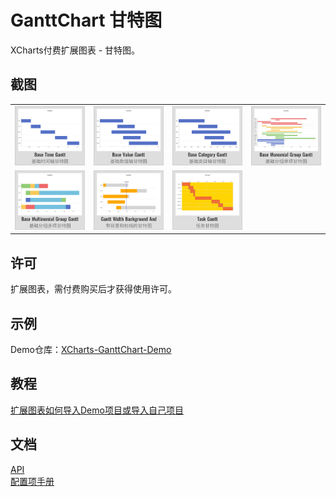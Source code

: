 # GanttChart 甘特图

XCharts付费扩展图表 - 甘特图。

## 截图

<table>
    <tr>
        <td><img src="Documentation~/img/Gantt01.png" alt="Gantt01" /></td>
        <td><img src="Documentation~/img/Gantt02.png" alt="Gantt02" /></td>
        <td><img src="Documentation~/img/Gantt03.png" alt="Gantt03" /></td>
        <td><img src="Documentation~/img/Gantt04.png" alt="Gantt04" /></td>
    </tr>
    <tr>
        <td><img src="Documentation~/img/Gantt05.png" alt="Gantt05" /></td>
        <td><img src="Documentation~/img/Gantt06.png" alt="Gantt06" /></td>
        <td><img src="Documentation~/img/Gantt07.png" alt="Gantt07" /></td>
    </tr>
</table>

## 许可

扩展图表，需付费购买后才获得使用许可。

## 示例

Demo仓库：[XCharts-GanttChart-Demo](https://github.com/XCharts-Team/XCharts-GanttChart-Demo)

## 教程

[扩展图表如何导入Demo项目或导入自己项目](https://github.com/XCharts-Team/XCharts-Demo)

## 文档

[API](Documentation~/zh/api.md)  
[配置项手册](Documentation~/zh/configuration.md)  
